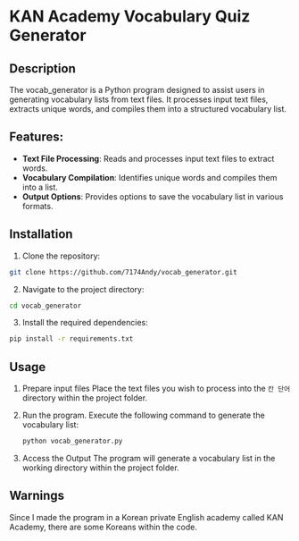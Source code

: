 # KAN Academy Vocabulary Quiz Generator

## Description

The vocab_generator is a Python program designed to assist users in generating vocabulary lists from text files. It processes input text files, extracts unique words, and compiles them into a structured vocabulary list.

## Features:

- **Text File Processing**: Reads and processes input text files to extract words.
- **Vocabulary Compilation**: Identifies unique words and compiles them into a list.
- **Output Options**: Provides options to save the vocabulary list in various formats.

## Installation

1. Clone the repository:

```bash
git clone https://github.com/7174Andy/vocab_generator.git
```

2. Navigate to the project directory:

```bash
cd vocab_generator
```

3. Install the required dependencies:

```bash
pip install -r requirements.txt
```

## Usage
1. Prepare input files
   Place the text files you wish to process into the `칸 단어` directory within the project folder.

2. Run the program. 
   Execute the following command to generate the vocabulary list:

    ```bash
    python vocab_generator.py
    ```

3. Access the Output
    The program will generate a vocabulary list in the working directory within the project folder.

## Warnings

Since I made the program in a Korean private English academy called KAN Academy, there are some Koreans within the code.
